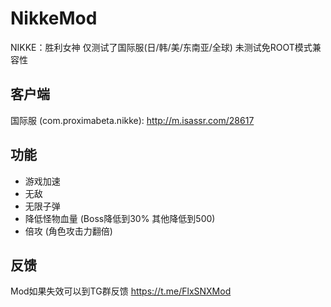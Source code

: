 # NikkeMod
NIKKE：胜利女神 仅测试了国际服(日/韩/美/东南亚/全球) 未测试免ROOT模式兼容性

## 客户端
国际服 (com.proximabeta.nikke): http://m.isassr.com/28617

## 功能
* 游戏加速
* 无敌
* 无限子弹
* 降低怪物血量 (Boss降低到30% 其他降低到500)
* 倍攻 (角色攻击力翻倍)

## 反馈
Mod如果失效可以到TG群反馈 https://t.me/FlxSNXMod
